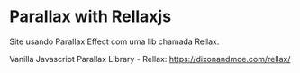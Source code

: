 # Parallax with Rellaxjs
Site usando Parallax Effect com uma lib chamada Rellax.

Vanilla Javascript Parallax Library - Rellax: https://dixonandmoe.com/rellax/
